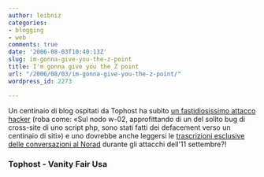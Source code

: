 ```yaml
---
author: leibniz
categories:
- blogging
- web
comments: true
date: '2006-08-03T10:40:13Z'
slug: im-gonna-give-you-the-z-point
title: I'm gonna give you the Z point
url: "/2006/08/03/im-gonna-give-you-the-z-point/"
wordpress_id: 2273

---
```

Un centinaio di blog ospitati da Tophost ha subìto [un fastidiosissimo attacco hacker](https://www.tophost.it/aiuto/cat2/18/184/) (roba come: «Sul nodo w-02, approfittando di un del solito bug di cross-site di uno script php, sono stati fatti dei defacement verso un centinaio di siti») e uno dovrebbe anche leggersi le [trascrizioni esclusive delle conversazioni al Norad](https://www.vanityfair.com/features/general/060801fege01) durante gli attacchi dell'11 settembre?!

### Tophost - Vanity Fair Usa
